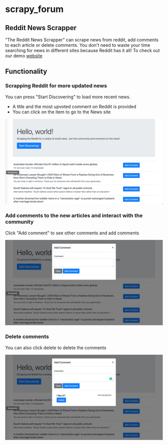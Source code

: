 # scrapy_forum

## Reddit News Scrapper

"The Reddit News Scrapper" can scrape news from reddit, add comments to each article or delete comments. You don't need to waste your time searching for news in different sites because Reddit has it all! To check out our demo [website](https://pure-brook-80430.herokuapp.com/#)

## Functionality

### Scrapping Reddit for more updated news

You can press "Start Discovering" to load more recent news. 
- A title and the most upvoted comment on Reddit is provided
- You can click on the item to go to the News site

![Result](img/home.png)

### Add comments to the new articles and interact with the community

Click "Add comment" to see other comments and add comments

![Result](img/comment.png)

### Delete comments

You can also click delete to delete the comments

![Result](img/addComment.png)
